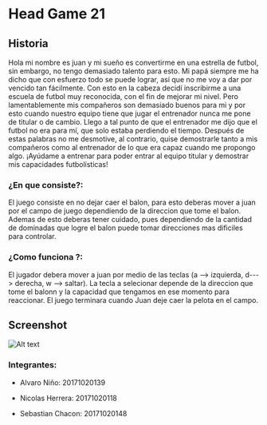 # Head Game 21

## Historia

<p>
Hola mi nombre es juan y mi sueño es convertirme en una estrella de futbol, sin embargo, no tengo demasiado talento para esto. Mi papá siempre me ha dicho que con esfuerzo todo se puede lograr, así que no me voy a dar por vencido tan fácilmente. Con esto en la cabeza decidí inscribirme a una escuela de futbol muy reconocida, con el fin de mejorar mi nivel. 
Pero lamentablemente mis compañeros son demasiado buenos para mi y por esto cuando nuestro equipo tiene que jugar el entrenador nunca me pone de titular o de cambio.  Llego a tal punto de que el entrenador me dijo que el futbol no era para mí, que solo estaba perdiendo el tiempo. Después de estas palabras no me desmotive, al contrario, quise demostrarle tanto a mis compañeros como al entrenador de lo que era capaz cuando me propongo algo.  
¡Ayúdame a entrenar para poder entrar al equipo titular y demostrar mis capacidades futbolísticas! 
</p>

### ¿En que consiste?:
<p>
El juego consiste en no dejar caer el balon, para esto deberas mover a juan por el campo de juego dependiendo de la direccion que tome el balon. Ademas de esto deberas tener cuidado, pues dependiendo de la cantidad de dominadas que logre el balon puede tomar direcciones mas dificiles para controlar.
</p>

### ¿Como funciona ?:
<p>
El jugador debera mover a juan por medio de las teclas (a --> izquierda, d---> derecha, w --> saltar). La tecla a selecionar depende de la direccion que tome el balonn y la capacidad que tengamos en ese momento para reaccionar.
El juego terminara cuando Juan deje caer la pelota en el campo. 
</p>

## Screenshot
![Alt text](/HeadGame21.jpg "Head Game")


### Integrantes:

- Alvaro Niño: 20171020139

- Nicolas Herrera: 20171020118

- Sebastian Chacon: 20171020148
